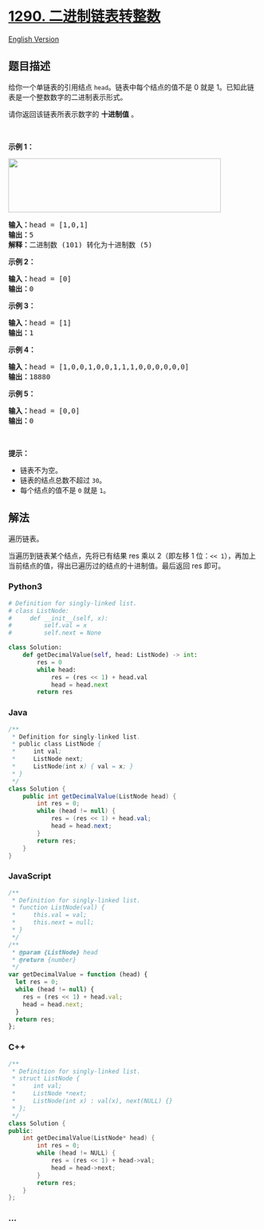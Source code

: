 # [1290. 二进制链表转整数](https://leetcode-cn.com/problems/convert-binary-number-in-a-linked-list-to-integer)

[English Version](https://github.com/yanglr/leetcode-ac/blob/master/assets/1200-1299/1290.Convert%20Binary%20Number%20in%20a%20Linked%20List%20to%20Integer/README_EN.md)

## 题目描述

<!-- 这里写题目描述 -->

<p>给你一个单链表的引用结点&nbsp;<code>head</code>。链表中每个结点的值不是 0 就是 1。已知此链表是一个整数数字的二进制表示形式。</p>

<p>请你返回该链表所表示数字的 <strong>十进制值</strong> 。</p>

<p>&nbsp;</p>

<p><strong>示例 1：</strong></p>

<p><img alt="" src="https://cdn.jsdelivr.net/gh/yanglr/leetcode-ac@master/assets/1200-1299/1290.Convert%20Binary%20Number%20in%20a%20Linked%20List%20to%20Integer/images/graph-1.png" style="height: 108px; width: 426px;"></p>

<pre><strong>输入：</strong>head = [1,0,1]
<strong>输出：</strong>5
<strong>解释：</strong>二进制数 (101) 转化为十进制数 (5)
</pre>

<p><strong>示例 2：</strong></p>

<pre><strong>输入：</strong>head = [0]
<strong>输出：</strong>0
</pre>

<p><strong>示例 3：</strong></p>

<pre><strong>输入：</strong>head = [1]
<strong>输出：</strong>1
</pre>

<p><strong>示例 4：</strong></p>

<pre><strong>输入：</strong>head = [1,0,0,1,0,0,1,1,1,0,0,0,0,0,0]
<strong>输出：</strong>18880
</pre>

<p><strong>示例 5：</strong></p>

<pre><strong>输入：</strong>head = [0,0]
<strong>输出：</strong>0
</pre>

<p>&nbsp;</p>

<p><strong>提示：</strong></p>

<ul>
	<li>链表不为空。</li>
	<li>链表的结点总数不超过&nbsp;<code>30</code>。</li>
	<li>每个结点的值不是&nbsp;<code>0</code> 就是 <code>1</code>。</li>
</ul>

## 解法

<!-- 这里可写通用的实现逻辑 -->

遍历链表。

当遍历到链表某个结点，先将已有结果 res 乘以 2（即左移 1 位：`<< 1`），再加上当前结点的值，得出已遍历过的结点的十进制值。最后返回 res 即可。

<!-- tabs:start -->

### **Python3**

<!-- 这里可写当前语言的特殊实现逻辑 -->

```python
# Definition for singly-linked list.
# class ListNode:
#     def __init__(self, x):
#         self.val = x
#         self.next = None

class Solution:
    def getDecimalValue(self, head: ListNode) -> int:
        res = 0
        while head:
            res = (res << 1) + head.val
            head = head.next
        return res
```

### **Java**

<!-- 这里可写当前语言的特殊实现逻辑 -->

```java
/**
 * Definition for singly-linked list.
 * public class ListNode {
 *     int val;
 *     ListNode next;
 *     ListNode(int x) { val = x; }
 * }
 */
class Solution {
    public int getDecimalValue(ListNode head) {
        int res = 0;
        while (head != null) {
            res = (res << 1) + head.val;
            head = head.next;
        }
        return res;
    }
}
```

### **JavaScript**

```js
/**
 * Definition for singly-linked list.
 * function ListNode(val) {
 *     this.val = val;
 *     this.next = null;
 * }
 */
/**
 * @param {ListNode} head
 * @return {number}
 */
var getDecimalValue = function (head) {
  let res = 0;
  while (head != null) {
    res = (res << 1) + head.val;
    head = head.next;
  }
  return res;
};
```

### **C++**

```cpp
/**
 * Definition for singly-linked list.
 * struct ListNode {
 *     int val;
 *     ListNode *next;
 *     ListNode(int x) : val(x), next(NULL) {}
 * };
 */
class Solution {
public:
    int getDecimalValue(ListNode* head) {
        int res = 0;
        while (head != NULL) {
            res = (res << 1) + head->val;
            head = head->next;
        }
        return res;
    }
};
```

### **...**

```

```

<!-- tabs:end -->
